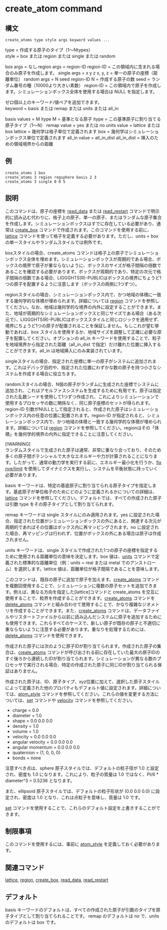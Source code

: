 # create_atom command

## 構文
```
create_atoms type style args keyword values ...
```
type = 作成する原子のタイプ（1～Ntypes）  
style = box または region または single または random

box args = なし
region args = region-ID
region-ID = この領域内に含まれる場合のみ原子を作成します。
single args = x y z
x, y, z = 単一の原子の座標（距離単位）
random args = N seed region-ID
N = 作成する原子の数
seed = ランダム番号の種（10000より大きい素数）
region-ID = この領域内で原子を作成します。シミュレーションボックス全体を使用する場合は NULL を指定します。

ゼロ個以上のキーワード/値ペアを追加できます。  
keyword = basis または remap または units または all_in

basis values = M itype
M = 基準となる原子
itype = この基準原子に割り当てる原子タイプ（1～N）
remap value = yes または no
units value = lattice または box
lattice = 幾何学は格子単位で定義されます
box = 幾何学はシミュレーションボックス単位で定義されます
all_in value = all_in_dist
all_in_dist = 挿入のための領域境界からの距離

## 例
```
create_atoms 1 box
create_atoms 3 region regsphere basis 2 3
create_atoms 3 single 0 0 5
```

## 説明
このコマンドは、原子の座標を [read_data]() または [read_restart]() コマンドで明示的に読み込む代わりに、格子上の原子、単一の原子、またはランダムな原子集合を作成します。シミュレーションボックスはすでに存在している必要があり、通常は [create_box]() コマンドで作成されます。このコマンドを使用する前に、[lattice]() コマンドを使って格子を定義する必要があります。ただし、units = box の単一スタイルやランダムスタイルでは例外です。

boxスタイルの場合、create_atoms コマンドは格子上の原子でシミュレーションボックス全体を埋めます。シミュレーションボックスが周期的である場合、ボックスの境界で原子が重ならないように、ボックスのサイズが格子間隔の倍数であることを確認する必要があります。ボックスが周期的であり、特定の次元で格子間隔の倍数である場合、LIGGGHTS(R)-PUBLICはボックスの境界にちょうど1つの原子を配置するように注意します（ボックスの両側に1つずつ）。

regionスタイルの場合、シミュレーションボックス内で、かつ地域の体積に一致する幾何学的な体積が埋められます。詳細については [region]() コマンドを参照してください。なお、地域は幾何学的な境界の内外に設定することができます。また、地域が周期的なシミュレーションボックスと同じサイズである場合（ある次元で）、LIGGGHTS(R)-PUBLICはボックススタイルと同じロジックを適用せず、境界にちょうど1つの原子が配置されることを保証しません。もしこれが望む挙動であれば、box スタイルを使用するか、地域サイズを調整して正確に必要な原子を配置してください。オプションの all_in キーワードを使用することで、粒子を地域境界から指定された距離（all_in_dist で指定）だけ離れた位置に挿入することができます。all_in は地域挿入にのみ実装されています。

singleスタイルの場合、指定された座標に単一の原子がシステムに追加されます。これはデバッグ目的や、指定された位置にわずかな数の原子を持つ小さなシステムを作成する場合に役立ちます。

randomスタイルの場合、N個の原子がランダムに生成された座標でシステムに追加され、これはアモルファスシステムを生成するために有用です。原子は指定された乱数シードを使用して1つずつ作成され、これによりシミュレーションで使用するプロセッサの数に関係なく、同じ原子座標のセットが得られます。region-ID 引数がNULLとして指定されると、作成された原子はシミュレーションボックス内の任意の位置に配置されます。region-ID が指定されると、シミュレーションボックス内で、かつ地域の体積と一致する幾何学的な体積が埋められます。詳細については [region]() コマンドを参照してください。regionはその「体積」を幾何学的境界の内外に指定できることに注意してください。

[!WARNING]  
ランダムスタイルで生成された原子は通常、非常に重なり合っており、そのため多くの原子間ポテンシャルで大きなエネルギーや力が計算されることになります。したがって、通常の動力学を実行する前に、エネルギー最小化を行うか、[fix nve/limit]() を使用してダイナミクスを実行し、システムを平衡状態に持っていく必要があります。

basis キーワードは、特定の基底原子に割り当てられる原子タイプを指定します。基底原子が単位格子のためにどのように定義されるかについての詳細は、[lattice]() コマンドを参照してください。デフォルトでは、すべての作成された原子は引数 type をその原子タイプとして割り当てられます。

remap キーワードは single スタイルにのみ適用されます。yes に設定された場合、指定された位置がシミュレーションボックスの外にあると、関連する次元が周期的であればその位置はボックス内に再マッピングされます。no に設定された場合、再マッピングは行われず、位置がボックスの外にある場合は原子は作成されません。

units キーワードは、single スタイルで作成された1つの原子の座標を指定するために使用される距離単位の意味を決定します。box 値は、[units]() コマンドで定義された標準的な距離単位（例：units = real または metal でのアンストローム）を選択します。lattice 値は、距離単位が格子間隔であることを意味します。

このコマンドは、既存の原子に追加で原子を加えます。[create_atoms]() コマンドを複数回使用することで、シミュレーションに複数の原子セットを追加できます。例えば、異なる方向を指定した[lattice]コマンドと create_atoms を交互に使用することで、粒界を作成することができます。[create_atoms]() コマンドを [delete_atoms]() コマンドと組み合わせて使用することで、かなり複雑なジオメトリを作成することができます。また、[create_atoms]() コマンドは、データファイルやリスタートファイルから以前に読み込んだシステムに原子を追加するためにも使用できます。これらすべてのケースで、新しい原子が既存の原子と不適切に重ならないように注意する必要があります。重なりを処理するためには、[delete_atoms]() コマンドを使用できます。

作成された原子には次のように原子IDが割り当てられます。作成された原子の集合は、[create_atoms]() コマンドが呼び出される前に存在していた最大の原子IDのすぐ後ろから連続したIDが割り当てられます。シミュレーションが異なる数のプロセッサで実行される場合、特定の作成された原子に同じIDが割り当てられる保証はありません。

作成された原子は、ID、原子タイプ、xyz位置に加えて、選択した原子スタイルによって定義された他のプロパティもデフォルト値に設定されます。詳細については、[atom_style]() コマンドを参照してください。これらの値を変更する方法については、[set]() コマンドや [velocity]() コマンドを参照してください。
- charge = 0.0
- diameter = 1.0
- shape = 0.0 0.0 0.0
- density = 1.0
- volume = 1.0
- velocity = 0.0 0.0 0.0
- angular velocity = 0.0 0.0 0.0
- angular momentum = 0.0 0.0 0.0
- quaternion = (1, 0, 0, 0)
- bonds = none

注意すべき点は、sphere 原子スタイルでは、デフォルトの粒子径が 1.0 と設定され、密度も 1.0 になります。これにより、粒子の質量は 1.0 ではなく、PI/6 * diameter^3 = 0.5236 となります。

また、ellipsoid 原子スタイルでは、デフォルトの粒子形状が (0.0 0.0 0.0) に設定され、密度は 1.0 となり、これは点粒子を意味し、質量は 1.0 です。

[set]() コマンドを使用することで、これらのデフォルト設定を上書きすることができます。

## 制限事項
このコマンドを使用するには、事前に [atom_style]() を定義しておく必要があります。

## 関連コマンド
[lattice](), [region](), [create_box](), [read_data](), [read_restart]()

## デフォルト
basis キーワードのデフォルトは、すべての作成された原子が引数のタイプを原子タイプとして割り当てられることです。
remap のデフォルトは no で、units のデフォルトは box です。